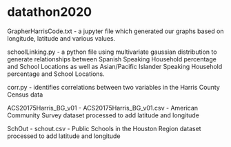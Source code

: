 # datathon2020

GrapherHarrisCode.txt - a jupyter file which generated our graphs based on longitude, latitude and various values.

schoolLinking.py - a python file using multivariate gaussian distribution to generate relationships between Spanish Speaking Household percentage and School Locations as well as Asian/Pacific Islander Speaking Household percentage and School Locations. 

corr.py - identifies correlations between two variables in the Harris County Census data

ACS20175Harris_BG_v01 - ACS20175Harris_BG_v01.csv - American Community Survey dataset processed to add latitude and longitude

SchOut - schout.csv - Public Schools in the Houston Region dataset processed to add latitude and longitude
